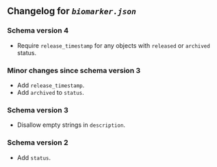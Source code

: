 ## Changelog for *`biomarker.json`*

### Schema version 4

* Require `release_timestamp` for any objects with `released` or `archived` status.

### Minor changes since schema version 3

* Add `release_timestamp`.
* Add `archived` to `status`.

### Schema version 3

* Disallow empty strings in `description`.

### Schema version 2

* Add `status`.
